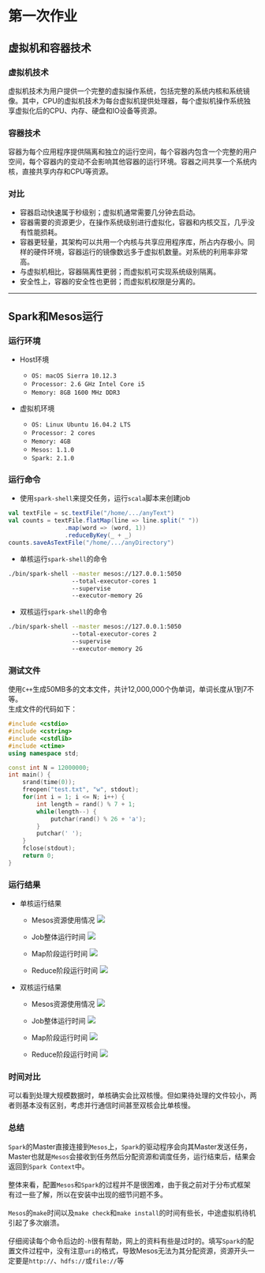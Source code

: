 # 第一次作业

## 虚拟机和容器技术

### 虚拟机技术

虚拟机技术为用户提供一个完整的虚拟操作系统，包括完整的系统内核和系统镜像。其中，CPU的虚拟机技术为每台虚拟机提供处理器，每个虚拟机操作系统独享虚拟化后的CPU、内存、硬盘和IO设备等资源。

### 容器技术

容器为每个应用程序提供隔离和独立的运行空间，每个容器内包含一个完整的用户空间，每个容器内的变动不会影响其他容器的运行环境。容器之间共享一个系统内核，直接共享内存和CPU等资源。

### 对比
 * 容器启动快速属于秒级别；虚拟机通常需要几分钟去启动。
 * 容器需要的资源更少，在操作系统级别进行虚拟化，容器和内核交互，几乎没有性能损耗。
 * 容器更轻量，其架构可以共用一个内核与共享应用程序库，所占内存极小。同样的硬件环境，容器运行的镜像数远多于虚拟机数量。对系统的利用率非常高。
 * 与虚拟机相比，容器隔离性更弱；而虚拟机可实现系统级别隔离。
 * 安全性上，容器的安全性也更弱；而虚拟机权限是分离的。

---

## Spark和Mesos运行

### 运行环境

 * Host环境
 	* `OS: macOS Sierra 10.12.3`
 	* `Processor: 2.6 GHz Intel Core i5`
 	* `Memory: 8GB 1600 MHz DDR3`

 * 虚拟机环境
 	* `OS: Linux Ubuntu 16.04.2 LTS`
 	* `Processor: 2 cores`
 	* `Memory: 4GB`
 	* `Mesos: 1.1.0`
 	* `Spark: 2.1.0`

### 运行命令

 * 使用`spark-shell`来提交任务，运行`scala`脚本来创建job
```scala
val textFile = sc.textFile("/home/.../anyText")
val counts = textFile.flatMap(line => line.split(" "))
                .map(word => (word, 1))
                .reduceByKey(_ + _)
counts.saveAsTextFile("/home/.../anyDirectory")
```
 * 单核运行`spark-shell`的命令
```sh
./bin/spark-shell --master mesos://127.0.0.1:5050
				  --total-executor-cores 1
				  --supervise
				  --executor-memory 2G
```

 * 双核运行`spark-shell`的命令
```sh
./bin/spark-shell --master mesos://127.0.0.1:5050
				  --total-executor-cores 2
				  --supervise
				  --executor-memory 2G
```

### 测试文件

使用`C++`生成50MB多的文本文件，共计12,000,000个伪单词，单词长度从1到7不等。<br />
生成文件的代码如下：
```C++
#include <cstdio>
#include <cstring>
#include <cstdlib>
#include <ctime>
using namespace std;

const int N = 12000000;
int main() {
	srand(time(0));
	freopen("test.txt", "w", stdout);
	for(int i = 1; i <= N; i++) {
		int length = rand() % 7 + 1;
		while(length--) {
			putchar(rand() % 26 + 'a');
		}
		putchar(' ');
	}
	fclose(stdout);
	return 0;
}
```

### 运行结果

 * 单核运行结果
 	* Mesos资源使用情况
 	![](https://github.com/wzc1995/OperatingSystemLab/blob/master/Homework%201/1core_mesos.png)

 	* Job整体运行时间
 	![](https://github.com/wzc1995/OperatingSystemLab/blob/master/Homework%201/1core_overview.png)

 	* Map阶段运行时间
 	![](https://github.com/wzc1995/OperatingSystemLab/blob/master/Homework%201/1core_map.png)

 	* Reduce阶段运行时间
 	![](https://github.com/wzc1995/OperatingSystemLab/blob/master/Homework%201/1core_reduce.png)

 * 双核运行结果
 	* Mesos资源使用情况
 	![](https://github.com/wzc1995/OperatingSystemLab/blob/master/Homework%201/2core_mesos.png)

 	* Job整体运行时间
 	![](https://github.com/wzc1995/OperatingSystemLab/blob/master/Homework%201/2core_overview.png)

 	* Map阶段运行时间
 	![](https://github.com/wzc1995/OperatingSystemLab/blob/master/Homework%201/2core_map.png)

 	* Reduce阶段运行时间
 	![](https://github.com/wzc1995/OperatingSystemLab/blob/master/Homework%201/2core_reduce.png)

### 时间对比
可以看到处理大规模数据时，单核确实会比双核慢。但如果待处理的文件较小，两者则基本没有区别，考虑并行通信时间甚至双核会比单核慢。<br />

### 总结
`Spark`的Master直接连接到`Mesos`上，`Spark`的驱动程序会向其Master发送任务，Master也就是`Mesos`会接收到任务然后分配资源和调度任务，运行结束后，结果会返回到`Spark Context`中。<br /><br />
整体来看，配置`Mesos`和`Spark`的过程并不是很困难，由于我之前对于分布式框架有过一些了解，所以在安装中出现的细节问题不多。<br /><br />
`Mesos`的`make`时间以及`make check`和`make install`的时间有些长，中途虚拟机待机引起了多次崩溃。<br /><br />
仔细阅读每个命令后边的`-h`很有帮助，网上的资料有些是过时的。填写`Spark`的配置文件过程中，没有注意`uri`的格式，导致Mesos无法为其分配资源，资源开头一定要是`http://`、`hdfs://`或`file://`等<br /><br />